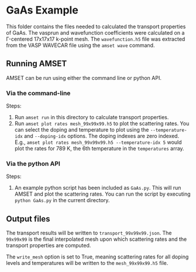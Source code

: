 # GaAs Example

This folder contains the files needed to calculated the transport properties of
GaAs. The vasprun and wavefunction coefficients were calculated on a Γ-centered 17x17x17
k-point mesh. The `wavefunction.h5` file was extracted from the VASP WAVECAR file using
the `amset wave` command.

## Running AMSET

AMSET can be run using either the command line or python API.

### Via the command-line

Steps:
1. Run `amset run` in this directory to calculate transport properties. 
2. Run `amset plot rates mesh_99x99x99.h5` to plot the scattering rates. You can select
   the doping and temperature to plot using the `--temperature-idx` and `--doping-idx` 
   options. The doping indexes are zero indexed. E.g., 
   `amset plot rates mesh_99x99x99.h5 --temperature-idx 5` would plot the rates for 
   789 K, the 6th temperature in the `temperatures` array.
   
### Via the python API
   
Steps:
1. An example python script has been included as `GaAs.py`. This will run AMSET and plot
   the scattering rates. You can run the script by executing `python GaAs.py` in the 
   current directory.

## Output files

The transport results will be written to `transport_99x99x99.json`. The `99x99x99` is the
final interpolated mesh upon which scattering rates and the transport properties are
computed.

The `write_mesh` option is set to True, meaning scattering rates for all doping levels
and temperatures will be written to the `mesh_99x99x99.h5` file.


